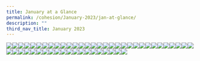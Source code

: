 ```yaml
---
title: January at a Glance
permalink: /cohesion/January-2023/jan-at-glance/
description: ""
third_nav_title: January 2023
---
```

![](/images/physical-icon.png)![](/images/prototype.png)![](/images/qigong.gif)![](/images/qigong-quote.png)![](/images/roles-ya.png)![](/images/running.gif)![](/images/running-quote.png)![](/images/taichi.gif)![](/images/taichi-quote.png)![](/images/toilets-kv.png)![](/images/toilet-video.png)![](/images/igloo1.png)![](/images/igloo2.png)![](/images/new-mockup.png)![](/images/green-living-igloo-team.png)![](/images/health-goals-icon.png)![](/images/healthy-kv.png)![](/images/enjoyment-icon.png)![](/images/fitnessx.gif)![](/images/fitnessx-quote.png)![](/images/green-living-igloo.png)![](/images/eDM_36b.jpg)![](/images/eDM_36b.jpg)![](/images/eDM_18.jpg)![](/images/eDM_19.jpg)![](/images/eDM_20.jpg)![](/images/eDM_21.jpg)![](/images/eDM_22.jpg)![](/images/eDM_23.jpg)![](/images/eDM_24.jpg)![](/images/eDM_25.jpg)![](/images/eDM_26.jpg)![](/images/eDM_32.jpg)![](/images/eDM_34.jpg)![](/images/eDM_36.jpg)![](/images/eDM_16.jpg)![](/images/eDM_17.jpg)![](/images/dancefit.gif)![](/images/cohesion-logo.gif)![](/images/cdc_icon1.png)![](/images/brisk-quote.png)![](/images/brisk.gif)![](/images/card-aubery.png)![](/images/card-joe.png)![](/images/card-lagu.png)![](/images/cdc_icon2.png)![](/images/cdc_icon3.png)![](/images/cdc_icon4.png)![](/images/cdc_icon5.png)![](/images/cdc_video.png)![](/images/dance-fit-quote.png)
